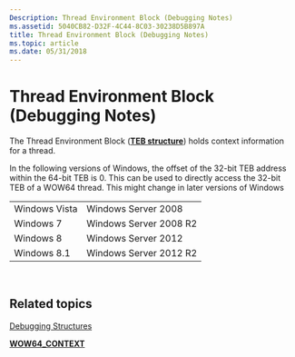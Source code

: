 ```yaml
---
Description: Thread Environment Block (Debugging Notes)
ms.assetid: 5040CB82-D32F-4C44-8C03-30238D5B897A
title: Thread Environment Block (Debugging Notes)
ms.topic: article
ms.date: 05/31/2018
---
```


# Thread Environment Block (Debugging Notes)

The Thread Environment Block ([**TEB structure**](https://msdn.microsoft.com/en-us/library/ms686708(v=VS.85).aspx)) holds context information for a thread.

In the following versions of Windows, the offset of the 32-bit TEB address within the 64-bit TEB is 0. This can be used to directly access the 32-bit TEB of a WOW64 thread. This might change in later versions of Windows



|               |                        |
|---------------|------------------------|
| Windows Vista | Windows Server 2008    |
| Windows 7     | Windows Server 2008 R2 |
| Windows 8     | Windows Server 2012    |
| Windows 8.1   | Windows Server 2012 R2 |



 

## Related topics

<dl> <dt>

[Debugging Structures](debugging-structures.md)
</dt> <dt>

[**WOW64\_CONTEXT**](/windows/desktop/api/WinNT/ns-winnt-wow64_context)
</dt> </dl>

 

 




